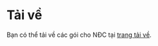 # Tải về <a id="download"></a>

Bạn có thể tải về các gói cho NĐC tại [trang tải về](../../../download/README.md).
